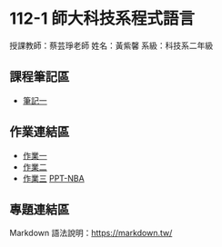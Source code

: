  # 112-1 師大科技系程式語言

授課教師：蔡芸琤老師
姓名：黃紫馨
系級：科技系二年級

## 課程筆記區
* [筆記一](https://github.com/tzuhsin07/hsin/blob/main/practice/.ipynb_checkpoints/practice_note.ipynb)
## 作業連結區
* [作業一](https://github.com/tzuhsin07/hsin/blob/main/hw1/.ipynb_checkpoints/covid_3Question.ipynb)
* [作業二](https://github.com/tzuhsin07/hsin/blob/main/hw2/3q.ipynb)
* [作業三](https://github.com/tzuhsin07/hsin/tree/main/HW3/.ipynb_checkpoints) [PPT-NBA](https://github.com/tzuhsin07/hsin/blob/main/HW3/.ipynb_checkpoints/web_crawler-checkpoint.ipynb)
## 專題連結區
Markdown 語法說明：https://markdown.tw/
